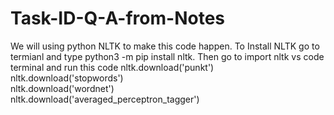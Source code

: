 # Task-ID-Q-A-from-Notes
We will using python NLTK to make this code happen.
To Install NLTK go to termianl and type python3 -m pip install nltk.
Then go to import nltk vs code terminal and run this code 
nltk.download('punkt')        
nltk.download('stopwords')    
nltk.download('wordnet')    
nltk.download('averaged_perceptron_tagger')
